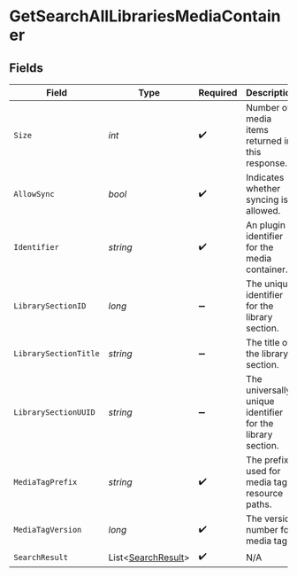 # GetSearchAllLibrariesMediaContainer


## Fields

| Field                                                       | Type                                                        | Required                                                    | Description                                                 | Example                                                     |
| ----------------------------------------------------------- | ----------------------------------------------------------- | ----------------------------------------------------------- | ----------------------------------------------------------- | ----------------------------------------------------------- |
| `Size`                                                      | *int*                                                       | :heavy_check_mark:                                          | Number of media items returned in this response.            | 50                                                          |
| `AllowSync`                                                 | *bool*                                                      | :heavy_check_mark:                                          | Indicates whether syncing is allowed.                       | false                                                       |
| `Identifier`                                                | *string*                                                    | :heavy_check_mark:                                          | An plugin identifier for the media container.               | com.plexapp.plugins.library                                 |
| `LibrarySectionID`                                          | *long*                                                      | :heavy_minus_sign:                                          | The unique identifier for the library section.              | 2                                                           |
| `LibrarySectionTitle`                                       | *string*                                                    | :heavy_minus_sign:                                          | The title of the library section.                           | TV Series                                                   |
| `LibrarySectionUUID`                                        | *string*                                                    | :heavy_minus_sign:                                          | The universally unique identifier for the library section.  | e69655a2-ef48-4aba-bb19-0cc34d1e7d36                        |
| `MediaTagPrefix`                                            | *string*                                                    | :heavy_check_mark:                                          | The prefix used for media tag resource paths.               | /system/bundle/media/flags/                                 |
| `MediaTagVersion`                                           | *long*                                                      | :heavy_check_mark:                                          | The version number for media tags.                          | 1734362201                                                  |
| `SearchResult`                                              | List<[SearchResult](../../Models/Requests/SearchResult.md)> | :heavy_check_mark:                                          | N/A                                                         |                                                             |
